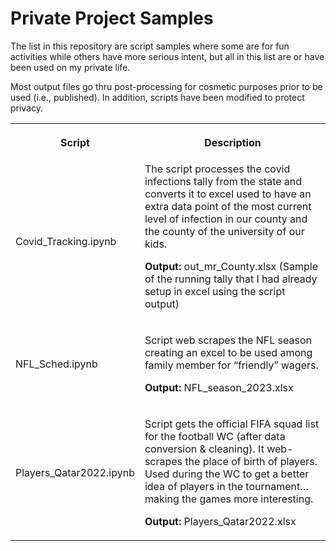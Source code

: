 <h1>Private Project Samples</h1>
<p>The list in this repository are script samples where some are for fun activities while others have more serious intent, but all in this list are or have been used on my private life.</p>

<p>Most output files go thru post-processing for cosmetic
purposes prior to be used (i.e., published). In addition, scripts have been
modified to protect privacy.</p>


<table>
 <tr>
  <th>
  <p>Script</p>
  </th>
  
  <th>
  <p>Description</p>
  </th>
 </tr>
 <tr>
  <td>Covid_Tracking.ipynb</td>
  <td>The script processes the covid infections tally from the state and converts it to excel used to have an extra data point of the most current level of infection in our county and the county of the university of our kids.
<p><b>Output:</b> out_mr_County.xlsx (Sample of the running tally that I had already setup in excel using the script output)</p>
</td>
 </tr>
 <tr>
  <td>
  <p>NFL_Sched.ipynb</p>
  </td>
  
  <td>
  <p>Script web scrapes the NFL season creating an excel to be
  used among family member for “friendly” wagers.</p>
  <p><b>Output:</b> NFL_season_2023.xlsx </p>
  </td>
 </tr>
<tr>
  <td>
  <p>Players_Qatar2022.ipynb</p>
  </td>
 
  <td>
  <p>Script gets the official FIFA squad list for the football WC
  (after data conversion &amp; cleaning). It web-scrapes
  the place of birth of players. Used during the WC to get a better idea of players
  in the tournament…making the games more interesting.</p>
  <p><b>Output:</b> Players_Qatar2022.xlsx</p>
  </td>
 </tr>
 </table>

